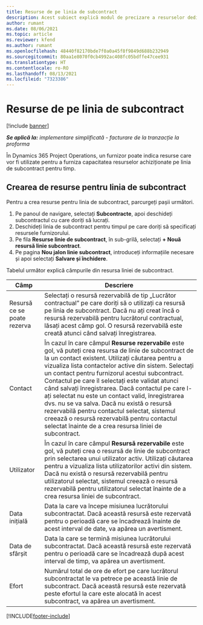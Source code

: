 ```yaml
---
title: Resurse de pe linia de subcontract
description: Acest subiect explică modul de precizare a resurselor dedicate oferite de furnizor pentru o anumită linie de subcontract pentru timp.
author: rumant
ms.date: 08/06/2021
ms.topic: article
ms.reviewer: kfend
ms.author: rumant
ms.openlocfilehash: 48440f82170bde7f0a0a45f8f9849d688b232949
ms.sourcegitcommit: 80aa1e8070f0cb4992ac408fc05bdffe47cee931
ms.translationtype: HT
ms.contentlocale: ro-RO
ms.lasthandoff: 08/13/2021
ms.locfileid: "7323386"
---
```

# <a name="subcontract-line-resources"></a>Resurse de pe linia de subcontract

[!include [banner](../../includes/dataverse-preview.md)]

_**Se aplică la:** implementare simplificată - facturare de la tranzacție la proforma_

În Dynamics 365 Project Operations, un furnizor poate indica resurse care vor fi utilizate pentru a furniza capacitatea resurselor achiziționate pe linia de subcontract pentru timp.

## <a name="create-subcontract-line-resources"></a>Crearea de resurse pentru linia de subcontract

Pentru a crea resurse pentru linia de subcontract, parcurgeți pașii următori.

1. Pe panoul de navigare, selectați **Subcontracte**, apoi deschideți subcontractul cu care doriți să lucrați.
2. Deschideți linia de subcontract pentru timpul pe care doriți să specificați resursele furnizorului.
3. Pe fila **Resurse linie de subcontract**, în sub-grilă, selectați **+ Nouă resursă linie subcontract**.
4. Pe pagina **Nou jalon linie subcontract**, introduceți informațiile necesare și apoi selectați **Salvare și închidere**.

Tabelul următor explică câmpurile din resursa liniei de subcontract.

| Câmp |  Descriere |
| ----- | ------------ |
| Resursă ce se poate rezerva | Selectați o resursă rezervabilă de tip „Lucrător contractual” pe care doriți să o utilizați ca resursă pe linia de subcontract. Dacă nu ați creat încă o resursă rezervabilă pentru lucrătorul contractual, lăsați acest câmp gol. O resursă rezervabilă este creată atunci când salvați înregistrarea.  |
| Contact | În cazul în care câmpul **Resurse rezervabile** este gol, vă puteți crea resursa de linie de subcontract de la un contact existent. Utilizați căutarea pentru a vizualiza lista contactelor active din sistem. Selectați un contact pentru furnizorul acestui subcontract. Contactul pe care îl selectați este validat atunci când salvați înregistrarea. Dacă contactul pe care l-ați selectat nu este un contact valid, înregistrarea dvs. nu se va salva. Dacă nu există o resursă rezervabilă pentru contactul selectat, sistemul creează o resursă rezervabilă pentru contactul selectat înainte de a crea resursa liniei de subcontract. |
| Utilizator | În cazul în care câmpul **Resursă rezervabile** este gol, vă puteți crea o resursă de linie de subcontract prin selectarea unui utilizator activ. Utilizați căutarea pentru a vizualiza lista utilizatorilor activi din sistem. Dacă nu există o resursă rezervabilă pentru utilizatorul selectat, sistemul creează o resursă rezervabilă pentru utilizatorul selectat înainte de a crea resursa liniei de subcontract. |
| Data inițială | Data la care va începe misiunea lucrătorului subcontractat. Dacă această resursă este rezervată pentru o perioadă care se încadrează înainte de acest interval de date, va apărea un avertisment. |
| Data de sfârșit | Data la care se termină misiunea lucrătorului subcontractat. Dacă această resursă este rezervată pentru o perioadă care se încadrează după acest interval de timp, va apărea un avertisment. |
| Efort | Numărul total de ore de efort pe care lucrătorul subcontractat le va petrece pe această linie de subcontract. Dacă această resursă este rezervată peste efortul la care este alocată în acest subcontract, va apărea un avertisment. |


[!INCLUDE[footer-include](../../includes/footer-banner.md)]
